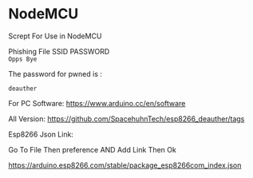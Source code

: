 # NodeMCU
Scrept For Use in NodeMCU

Phishing File SSID PASSWORD <br>
```Opps Bye```

The password for pwned is :
```
deauther
```

For PC Software:
https://www.arduino.cc/en/software

All Version:
https://github.com/SpacehuhnTech/esp8266_deauther/tags

Esp8266 Json Link:

Go To File Then preference AND Add Link Then Ok

https://arduino.esp8266.com/stable/package_esp8266com_index.json

